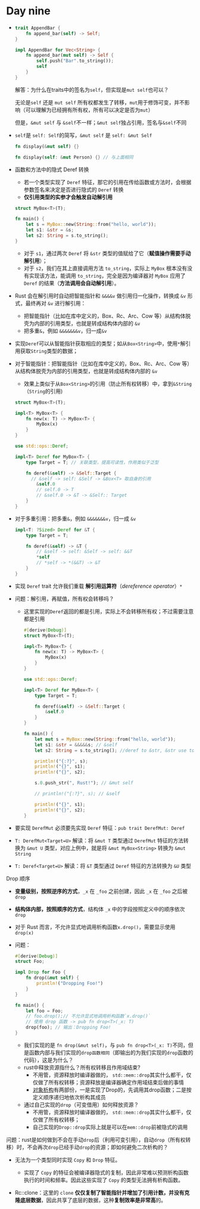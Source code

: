 # Day nine

- ```rust
  trait AppendBar {
      fn append_bar(self) -> Self;
  }
  
  impl AppendBar for Vec<String> {
      fn append_bar(mut self) -> Self {
          self.push("Bar".to_string());
          self
      }
  }    
  ```

  解答：为什么在traits中的签名为`self`，但实现是`mut self`也可以？

  无论是`self` 还是 `mut self` 所有权都发生了转移，`mut`用于修饰可变，并不影响（可以理解为已经拥有所有权，所有可以决定是否为`mut`）

  但是，`&mut self` 与 `&self`不一样；`&mut self`独占引用，签名与`&self`不同

- `self`是 `self: Self`的简写，`&mut self` 是 `self: &mut Self`

  ```rust
  fn display(&mut self) {}
  
  fn display(self: &mut Person) {} // 与上面相同
  ```

  

- 函数和方法中的隐式 Deref 转换

  - 若一个类型实现了 `Deref` 特征，那它的引用在传给函数或方法时，会根据参数签名来决定是否进行隐式的 `Deref` 转换
  - **仅引用类型的实参才会触发自动解引用**

  ```rust
  struct MyBox<T>(T);
  
  fn main() {
      let s = MyBox::new(String::from("hello, world"));
      let s1: &str = &s;
      let s2: String = s.to_string();
  }
  ```

  - 对于 `s1`，通过两次 `Deref` 将 `&str` 类型的值赋给了它（**赋值操作需要手动解引用**）；
  - 对于 `s2`，我们在其上直接调用方法 `to_string`，实际上 `MyBox` 根本没有没有实现该方法，能调用 `to_string`，完全是因为编译器对 `MyBox` 应用了 `Deref` 的结果（**方法调用会自动解引用**）。

- Rust 会在解引用时自动把智能指针和 `&&&&v` 做引用归一化操作，转换成 `&v` 形式，最终再对 `&v` 进行解引用：

  - 把智能指针（比如在库中定义的，Box、Rc、Arc、Cow 等）从结构体脱壳为内部的引用类型，也就是转成结构体内部的 `&v`
  - 把多重`&`，例如 `&&&&&&&v`，归一成`&v`



- 实现`Deref`可以从智能指针获取相应的类型；如从`Box<String>`中，使用`*`解引用获取`String`类型的数据；

- 对于智能指针：把智能指针（比如在库中定义的，Box、Rc、Arc、Cow 等）从结构体脱壳为内部的引用类型，也就是转成结构体内部的 `&v`

  - 效果上类似于从`Box<String>`的引用（防止所有权转移）中，拿到`&String`（`String`的引用)

  ```rust
  struct MyBox<T>(T);
  
  impl<T> MyBox<T> {
      fn new(x: T) -> MyBox<T> {
          MyBox(x)
      }
  }
  
  use std::ops::Deref;
  
  impl<T> Deref for MyBox<T> {
      type Target = T; // 关联类型，提高可读性，作用类似于泛型
  
      fn deref(&self) -> &Self::Target {
      	// &self -> self: &Self -> &Box<T> 取自身的引用
          &self.0
          // self.0 -> T
          // &self.0 -> &T -> &Self:: Target
      }
  }
  ```

- 对于多重引用：把多重`&`，例如 `&&&&&&&v`，归一成 `&v`

  ```rust
  impl<T: ?Sized> Deref for &T {
      type Target = T;
  
      fn deref(&self) -> &T {
          // &self -> self: &Self -> self: &&T
          *self
          // *self -> *(&&T) -> &T
      }
  }
  ```

- 实现 `Deref` trait 允许我们重载 **解引用运算符**（*dereference operator*）`*`

- 问题：解引用，再赋值，所有权会转移吗？

  - 这里实现的`Deref`返回的都是引用，实际上不会转移所有权；不过需要注意都是引用

    ```rust
    #[derive(Debug)]
    struct MyBox<T>(T);
    
    impl<T> MyBox<T> {
        fn new(x: T) -> MyBox<T> {
            MyBox(x)
        }
    }
    
    use std::ops::Deref;
    
    impl<T> Deref for MyBox<T> {
        type Target = T;
    
        fn deref(&self) -> &Self::Target {
            &self.0
        }
    }
    
    fn main() {
        let mut s = MyBox::new(String::from("hello, world"));
        let s1: &str = &&&&&s; // &self
        let s2: String = s.to_string(); //deref to &str, &str use to_string()
    
        println!("{:?}", s);
        println!("{}", s1);
        println!("{}", s2);
    
        s.0.push_str(", Rust!"); // &mut self
    
        // println!("{:?}", s); // &self
    
        println!("{}", s1);
        println!("{}", s2);
    }
    
    ```

    

- 要实现 `DerefMut` 必须要先实现 `Deref` 特征：`pub trait DerefMut: Deref`
- `T: DerefMut<Target=U>` 解读：将 `&mut T` 类型通过 `DerefMut` 特征的方法转换为 `&mut U` 类型，对应上例中，就是将 `&mut MyBox<String>` 转换为 `&mut String`
- `T: Deref<Target=U>` 解读：将 `&T` 类型通过 `Deref` 特征的方法转换为 `&U` 类型



Drop 顺序

- **变量级别，按照逆序的方式**，`_x` 在 `_foo` 之前创建，因此 `_x` 在 `_foo` 之后被 `drop`
- **结构体内部，按照顺序的方式**，结构体 `_x` 中的字段按照定义中的顺序依次 `drop`



- 对于 Rust 而言，不允许显式地调用析构函数`x.drop()`，需要显示使用`drop(x)`

  

- 问题：

  ```rust
  #[derive(Debug)]
  struct Foo;
  
  impl Drop for Foo {
      fn drop(&mut self) {
          println!("Dropping Foo!")
      }
  }
  
  fn main() {
      let foo = Foo;
      // foo.drop();// 不允许显式地调用析构函数`x.drop()`
      // 使用 drop 函数 -> pub fn drop<T>(_x: T)
      drop(foo); // 输出：Dropping Foo!
  }
  
  ```

  - 我们实现的是 `fn drop(&mut self)`，与 `pub fn drop<T>(_x: T)`不同，但是函数内部与我们实现的`drop函数相同`（即输出的为我们实现的`drop`函数的代码），这是为什么？
  - rust中释放资源指什么？所有权转移且作用域结束?
    - 不用管，资源释放时编译器做的， `std::mem::drop`其实什么都干，仅仅做了所有权转移；资源释放是编译器确定作用域结束后做的事情
    - [对象析构](https://doc.rust-lang.org/reference/destructors.html)有两部份，一是实现了Drop的，先调用其drop函数；二是按定义顺序递归地依次析构其成员 
  - 通过自己实现的`drop`（可变借用）如何释放资源？
    - 不用管，资源释放时编译器做的， `std::mem::drop`其实什么都干，仅仅做了所有权转移；
    - 自己实现的`Drop::drop`实际上就是可以在`mem::drop`前被隐式的调用

  

问题：rust是如何做到不会在手动`drop`后（利用可变引用），自动`drop`（所有权转移）时，不会再次`drop`已经手动`drop`的资源；即如何避免二次析构的？



- 无法为一个类型同时实现 `Copy` 和 `Drop` 特征。
  - 实现了 `Copy` 的特征会被编译器隐式的复制，因此非常难以预测析构函数执行的时间和频率。因此这些实现了 `Copy` 的类型无法拥有析构函数。



- Rc::clone：这里的 `clone` **仅仅复制了智能指针并增加了引用计数，并没有克隆底层数据**，因此共享了底层的数据，这种**复制效率是非常高**的。